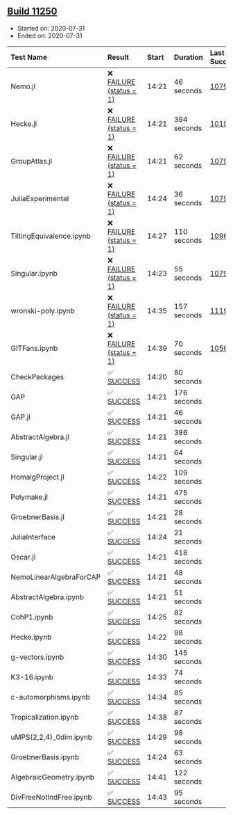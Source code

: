 ## [Build 11250](https://oscarci.mathematik.uni-kl.de/job/oscar/11250/)

* Started on: 2020-07-31
* Ended on: 2020-07-31

| Test Name    | Result | Start | Duration | Last Success | First Failure |
|:-------------|:-------|:------|:---------|:-------------|:--------------|
| Nemo.jl | ❌ [FAILURE (status = 1)](https://oscarci.mathematik.uni-kl.de/job/oscar/11250/artifact/logs/build-11250/Nemo.jl.log) | 14:21 | 46 seconds | [10790](https://oscarci.mathematik.uni-kl.de/job/oscar/10790/) | [10791](https://oscarci.mathematik.uni-kl.de/job/oscar/10791/) |
| Hecke.jl | ❌ [FAILURE (status = 1)](https://oscarci.mathematik.uni-kl.de/job/oscar/11250/artifact/logs/build-11250/Hecke.jl.log) | 14:21 | 394 seconds | [10197](https://oscarci.mathematik.uni-kl.de/job/oscar/10197/) | [10198](https://oscarci.mathematik.uni-kl.de/job/oscar/10198/) |
| GroupAtlas.jl | ❌ [FAILURE (status = 1)](https://oscarci.mathematik.uni-kl.de/job/oscar/11250/artifact/logs/build-11250/GroupAtlas.jl.log) | 14:21 | 62 seconds | [10790](https://oscarci.mathematik.uni-kl.de/job/oscar/10790/) | [10791](https://oscarci.mathematik.uni-kl.de/job/oscar/10791/) |
| JuliaExperimental | ❌ [FAILURE (status = 1)](https://oscarci.mathematik.uni-kl.de/job/oscar/11250/artifact/logs/build-11250/JuliaExperimental.log) | 14:24 | 36 seconds | [10790](https://oscarci.mathematik.uni-kl.de/job/oscar/10790/) | [10791](https://oscarci.mathematik.uni-kl.de/job/oscar/10791/) |
| TiltingEquivalence.ipynb | ❌ [FAILURE (status = 1)](https://oscarci.mathematik.uni-kl.de/job/oscar/11250/artifact/logs/build-11250/TiltingEquivalence.ipynb.log) | 14:27 | 110 seconds | [10962](https://oscarci.mathematik.uni-kl.de/job/oscar/10962/) | [10963](https://oscarci.mathematik.uni-kl.de/job/oscar/10963/) |
| Singular.ipynb | ❌ [FAILURE (status = 1)](https://oscarci.mathematik.uni-kl.de/job/oscar/11250/artifact/logs/build-11250/Singular.ipynb.log) | 14:23 | 55 seconds | [10790](https://oscarci.mathematik.uni-kl.de/job/oscar/10790/) | [10791](https://oscarci.mathematik.uni-kl.de/job/oscar/10791/) |
| wronski-poly.ipynb | ❌ [FAILURE (status = 1)](https://oscarci.mathematik.uni-kl.de/job/oscar/11250/artifact/logs/build-11250/wronski-poly.ipynb.log) | 14:35 | 157 seconds | [11192](https://oscarci.mathematik.uni-kl.de/job/oscar/11192/) | [11193](https://oscarci.mathematik.uni-kl.de/job/oscar/11193/) |
| GITFans.ipynb | ❌ [FAILURE (status = 1)](https://oscarci.mathematik.uni-kl.de/job/oscar/11250/artifact/logs/build-11250/GITFans.ipynb.log) | 14:39 | 70 seconds | [10566](https://oscarci.mathematik.uni-kl.de/job/oscar/10566/) | [10567](https://oscarci.mathematik.uni-kl.de/job/oscar/10567/) |
| CheckPackages | ✅ [SUCCESS](https://oscarci.mathematik.uni-kl.de/job/oscar/11250/artifact/logs/build-11250/CheckPackages.log) | 14:20 | 80 seconds |  |  |
| GAP | ✅ [SUCCESS](https://oscarci.mathematik.uni-kl.de/job/oscar/11250/artifact/logs/build-11250/GAP.log) | 14:21 | 176 seconds |  |  |
| GAP.jl | ✅ [SUCCESS](https://oscarci.mathematik.uni-kl.de/job/oscar/11250/artifact/logs/build-11250/GAP.jl.log) | 14:21 | 46 seconds |  |  |
| AbstractAlgebra.jl | ✅ [SUCCESS](https://oscarci.mathematik.uni-kl.de/job/oscar/11250/artifact/logs/build-11250/AbstractAlgebra.jl.log) | 14:21 | 386 seconds |  |  |
| Singular.jl | ✅ [SUCCESS](https://oscarci.mathematik.uni-kl.de/job/oscar/11250/artifact/logs/build-11250/Singular.jl.log) | 14:21 | 64 seconds |  |  |
| HomalgProject.jl | ✅ [SUCCESS](https://oscarci.mathematik.uni-kl.de/job/oscar/11250/artifact/logs/build-11250/HomalgProject.jl.log) | 14:22 | 109 seconds |  |  |
| Polymake.jl | ✅ [SUCCESS](https://oscarci.mathematik.uni-kl.de/job/oscar/11250/artifact/logs/build-11250/Polymake.jl.log) | 14:21 | 475 seconds |  |  |
| GroebnerBasis.jl | ✅ [SUCCESS](https://oscarci.mathematik.uni-kl.de/job/oscar/11250/artifact/logs/build-11250/GroebnerBasis.jl.log) | 14:21 | 28 seconds |  |  |
| JuliaInterface | ✅ [SUCCESS](https://oscarci.mathematik.uni-kl.de/job/oscar/11250/artifact/logs/build-11250/JuliaInterface.log) | 14:24 | 21 seconds |  |  |
| Oscar.jl | ✅ [SUCCESS](https://oscarci.mathematik.uni-kl.de/job/oscar/11250/artifact/logs/build-11250/Oscar.jl.log) | 14:21 | 418 seconds |  |  |
| NemoLinearAlgebraForCAP | ✅ [SUCCESS](https://oscarci.mathematik.uni-kl.de/job/oscar/11250/artifact/logs/build-11250/NemoLinearAlgebraForCAP.log) | 14:21 | 48 seconds |  |  |
| AbstractAlgebra.ipynb | ✅ [SUCCESS](https://oscarci.mathematik.uni-kl.de/job/oscar/11250/artifact/logs/build-11250/AbstractAlgebra.ipynb.log) | 14:21 | 51 seconds |  |  |
| CohP1.ipynb | ✅ [SUCCESS](https://oscarci.mathematik.uni-kl.de/job/oscar/11250/artifact/logs/build-11250/CohP1.ipynb.log) | 14:25 | 82 seconds |  |  |
| Hecke.ipynb | ✅ [SUCCESS](https://oscarci.mathematik.uni-kl.de/job/oscar/11250/artifact/logs/build-11250/Hecke.ipynb.log) | 14:22 | 98 seconds |  |  |
| g-vectors.ipynb | ✅ [SUCCESS](https://oscarci.mathematik.uni-kl.de/job/oscar/11250/artifact/logs/build-11250/g-vectors.ipynb.log) | 14:30 | 145 seconds |  |  |
| K3-16.ipynb | ✅ [SUCCESS](https://oscarci.mathematik.uni-kl.de/job/oscar/11250/artifact/logs/build-11250/K3-16.ipynb.log) | 14:33 | 74 seconds |  |  |
| c-automorphisms.ipynb | ✅ [SUCCESS](https://oscarci.mathematik.uni-kl.de/job/oscar/11250/artifact/logs/build-11250/c-automorphisms.ipynb.log) | 14:34 | 85 seconds |  |  |
| Tropicalization.ipynb | ✅ [SUCCESS](https://oscarci.mathematik.uni-kl.de/job/oscar/11250/artifact/logs/build-11250/Tropicalization.ipynb.log) | 14:38 | 87 seconds |  |  |
| uMPS(2,2,4)_0dim.ipynb | ✅ [SUCCESS](https://oscarci.mathematik.uni-kl.de/job/oscar/11250/artifact/logs/build-11250/uMPS-2-2-4-_0dim.ipynb.log) | 14:29 | 98 seconds |  |  |
| GroebnerBasis.ipynb | ✅ [SUCCESS](https://oscarci.mathematik.uni-kl.de/job/oscar/11250/artifact/logs/build-11250/GroebnerBasis.ipynb.log) | 14:24 | 63 seconds |  |  |
| AlgebraicGeometry.ipynb | ✅ [SUCCESS](https://oscarci.mathematik.uni-kl.de/job/oscar/11250/artifact/logs/build-11250/AlgebraicGeometry.ipynb.log) | 14:41 | 122 seconds |  |  |
| DivFreeNotIndFree.ipynb | ✅ [SUCCESS](https://oscarci.mathematik.uni-kl.de/job/oscar/11250/artifact/logs/build-11250/DivFreeNotIndFree.ipynb.log) | 14:43 | 95 seconds |  |  |
